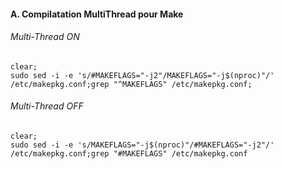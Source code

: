 #### A. Compilatation MultiThread pour Make
###### Multi-Thread ON
```
clear;
sudo sed -i -e 's/#MAKEFLAGS="-j2"/MAKEFLAGS="-j$(nproc)"/' /etc/makepkg.conf;grep "^MAKEFLAGS" /etc/makepkg.conf;
```

###### Multi-Thread OFF
```
clear;
sudo sed -i -e 's/MAKEFLAGS="-j$(nproc)"/#MAKEFLAGS="-j2"/' /etc/makepkg.conf;grep "#MAKEFLAGS" /etc/makepkg.conf
```
